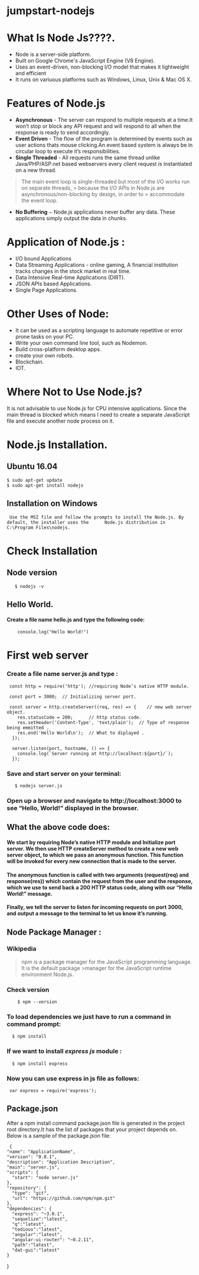 # jumpstart-nodejs

# What Is Node Js????.
 
   * Node is a server-side platform.
   * Built on Google Chrome's JavaScript Engine (V8 Engine).
   * Uses an event-driven, non-blocking I/O model that makes it lightweight and efficient
   * It runs on variuous platforms such as Windows, Linux, Unix & Mac OS X.

# Features of Node.js
   
   * **Asynchronous** - The server can respond to multiple requests at a time.It won’t stop or block any          API request and will respond to all when the response is ready to send accordingly.
   * **Event Driven** - The flow of the program is determined by events such as user actions thats mouse          clicking.An event based system is always be in circular loop to execute it’s responsibilities.
   * **Single Threaded** - All requests runs the same thread unlike Java/PHP/ASP.net based webservers           every client request is instantiated on a new thread.
  > The main event loop is single-threaded but most of the I/O works run on separate threads,             > because the I/O APIs in Node.js are asynchronous/non-blocking by design, in order to                   > accommodate the event loop.
   * **No Buffering** − Node.js applications never buffer any data. These applications simply output the data in chunks.

# Application of Node.js :
  
   * I/O bound Applications
   * Data Streaming Applications - online gaming, A financial institution tracks changes in the stock        market in real time.
   * Data Intensive Real-time Applications (DIRT).
   * JSON APIs based Applications.
   * Single Page Applications.
   
# Other Uses of Node:

   * It can be used as a scripting language to automate repetitive or error prone tasks on your PC.
   * Write your own command line tool, such as Nodemon.
   * Build cross-platform desktop apps.
   * create your own robots.
   * Blockchain.
   * IOT.
   
# Where Not to Use Node.js?
  
  It is not advisable to use Node.js for CPU intensive applications. Since the main thread is blocked which means I need to create a separate JavaScript file and execute another node process on it.
  
# Node.js Installation. 
  
  ## Ubuntu 16.04
    
    $ sudo apt-get update
    $ sudo apt-get install nodejs

  ## Installation on Windows
   
     Use the MSI file and follow the prompts to install the Node.js. By default, the installer uses the      Node.js distribution in C:\Program Files\nodejs.
     
 # Check Installation 
   
   ## Node version 
      
       $ nodejs -v
       
   ## Hello World.
      
   #### Create a file name hello.js and type the following code:
       
        console.log("Hello World!")
        

# First web server
    
   ### Create a file name server.js and type :
   
     const http = require('http'); //requiring Node’s native HTTP module.

     const port = 3000;  // Initializing server port.

     const server = http.createServer((req, res) => {    // new web server object.
        res.statusCode = 200;      // http status code.
        res.setHeader('Content-Type', 'text/plain');  // Type of response being emmitted .
        res.end('Hello World\n');  // What to diplayed .
      });

      server.listen(port, hostname, () => {
        console.log(`Server running at http://localhost:${port}/`);
      });

   ### Save and start server on your terminal:
   
       $ nodejs server.js
      
   ### Open up a browser and navigate to http://localhost:3000 to see “Hello, World!” displayed in the browser.

   ## What the above code does:
  
 #### We start by requiring Node’s native HTTP module and Initialize port server. We then use HTTP createServer method to create a new web server object, to which we pass an anonymous function. This function will be invoked for every new connection that is made to the server.
#### The anonymous function is called with two arguments (request(req) and response(res)) which contain the request from the user and the response, which we use to send back a 200 HTTP status code, along with our “Hello World!” message.

 #### Finally, we tell the server to listen for incoming requests on port 3000, and output a message to the terminal to let us know it’s running.

## Node Package Manager :

   ### Wikipedia 
>npm is a package manager for the JavaScript programming language. It is the default package             >manager for the JavaScript runtime environment Node.js.

   ### Check version
   
        $ npm --version
        
   ### To load dependencies we just have to run a command in command prompt:
   
      $ npm install 
      
   ### If we want to install *express js* module :
   
      $ npm install express
  
  ### Now you can use express in js file as follows:
  
     var express = require('express');
     
## Package.json
  
   After a npm install command package.json file is generated in the project root directory.It has the list of packages that your project depends on. Below is a sample of the package.json file:
   
     {
    "name": "ApplicationName",
    "version": "0.0.1",
    "description": "Application Description",
    "main": "server.js",
    "scripts": {
      "start": "node server.js"
    },
    "repository": {
      "type": "git",
      "url": "https://github.com/npm/npm.git"
    },
    "dependencies": {
      "express": "~3.0.1",
      "sequelize":"latest",
      "q":"latest",
      "tedious":"latest",
      "angular":"latest",
      "angular-ui-router": "~0.2.11",
      "path":"latest",
      "dat-gui":"latest"
    }
  }

   
   
   